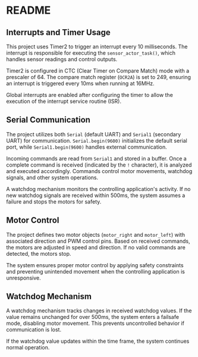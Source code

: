 # README

## Interrupts and Timer Usage

This project uses Timer2 to trigger an interrupt every 10 milliseconds. The interrupt is responsible for executing the `sensor_actor_task()`, which handles sensor readings and control outputs. 

Timer2 is configured in CTC (Clear Timer on Compare Match) mode with a prescaler of 64. The compare match register (`OCR2A`) is set to 249, ensuring an interrupt is triggered every 10ms when running at 16MHz.

Global interrupts are enabled after configuring the timer to allow the execution of the interrupt service routine (ISR).

## Serial Communication

The project utilizes both `Serial` (default UART) and `Serial1` (secondary UART) for communication. `Serial.begin(9600)` initializes the default serial port, while `Serial1.begin(9600)` handles external communication.

Incoming commands are read from `Serial1` and stored in a buffer. Once a complete command is received (indicated by the `!` character), it is analyzed and executed accordingly. Commands control motor movements, watchdog signals, and other system operations.

A watchdog mechanism monitors the controlling application's activity. If no new watchdog signals are received within 500ms, the system assumes a failure and stops the motors for safety.

## Motor Control

The project defines two motor objects (`motor_right` and `motor_left`) with associated direction and PWM control pins. Based on received commands, the motors are adjusted in speed and direction. If no valid commands are detected, the motors stop.

The system ensures proper motor control by applying safety constraints and preventing unintended movement when the controlling application is unresponsive.

## Watchdog Mechanism

A watchdog mechanism tracks changes in received watchdog values. If the value remains unchanged for over 500ms, the system enters a failsafe mode, disabling motor movement. This prevents uncontrolled behavior if communication is lost.

If the watchdog value updates within the time frame, the system continues normal operation.

